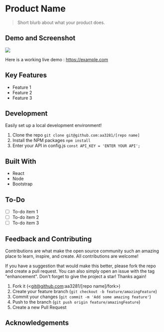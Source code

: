 # Product Name
> Short blurb about what your product does.

## Demo and Screenshot
![](header.png)

Here is a working live demo : https://example.com

## Key Features
- Feature 1
- Feature 2
- Feature 3

## Development
Easily set up a local development environment!

1. Clone the repo
    ```git clone git@github.com:aa3281/[repo name]```
2. Install the NPM packages 
    ```npm install```
3. Enter your API in config.js
    ```const API_KEY = 'ENTER YOUR API';```

## Built With
- React
- Node
- Bootstrap

## To-Do
- [ ] To-do item 1
- [ ] To-do item 2
- [ ] To-do item 3

## Feedback and Contributing
Contributions are what make the open source community such an amazing place to learn, inspire, and create. All contributions are welcome!

If you have a suggestion that would make this better, please fork the repo and create a pull request. You can also simply open an issue with the tag "enhancement". Don't forget to give the project a star! Thanks again!

1. Fork it (<git@github.com:aa3281/[repo name]/fork>)
2. Create your feature branch (`git checkout -b feature/amazingFeature`)
3. Commit your changes (`git commit -m 'Add some amazing feature'`)
4. Push to the branch (`git push origin feature/amazingFeature`)
5. Create a new Pull Request

## Acknowledgements

<!-- Markdown link & img dfn's -->
[npm-image]: https://img.shields.io/npm/v/datadog-metrics.svg?style=flat-square
[npm-url]: https://npmjs.org/package/datadog-metrics
[npm-downloads]: https://img.shields.io/npm/dm/datadog-metrics.svg?style=flat-square
[travis-image]: https://img.shields.io/travis/dbader/node-datadog-metrics/master.svg?style=flat-square
[travis-url]: https://travis-ci.org/dbader/node-datadog-metrics
[wiki]: https://github.com/yourname/yourproject/wiki
